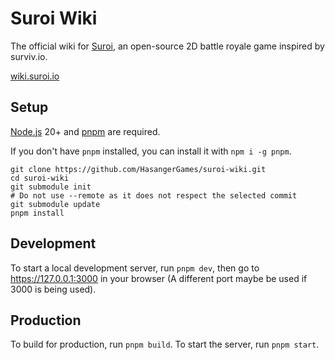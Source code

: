 # Suroi Wiki

The official wiki for [Suroi](https://suroi.io), an open-source 2D battle royale game inspired by surviv.io.

[wiki.suroi.io](https://wiki.suroi.io)

## Setup
[Node.js](https://nodejs.org/en) 20+ and [pnpm](https://pnpm.io) are required.

If you don't have `pnpm` installed, you can install it with `npm i -g pnpm`.

```shell
git clone https://github.com/HasangerGames/suroi-wiki.git
cd suroi-wiki
git submodule init
# Do not use --remote as it does not respect the selected commit
git submodule update
pnpm install
```

## Development
To start a local development server, run `pnpm dev`, then go to https://127.0.0.1:3000 in your browser (A different port maybe be used if 3000 is being used).

## Production
To build for production, run `pnpm build`. To start the server, run `pnpm start`.
